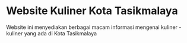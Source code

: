 # Website Kuliner Kota Tasikmalaya

Website ini menyediakan berbagai macam informasi mengenai kuliner - kuliner yang ada di Kota Tasikmalaya
